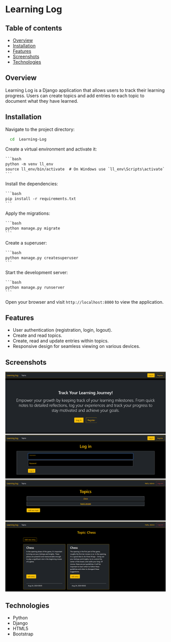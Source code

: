 # Learning Log

## Table of contents

- [Overview](#overview)
- [Installation](#installation)
- [Features](#features)
- [Screenshots](#screenshots)
- [Technologies](#technologies)

## Overview

Learning Log is a Django application that allows users to track their learning progress. Users can create topics and add entries to each topic to document what they have learned.

## Installation

Navigate to the project directory:

```bash
  cd  Learning-Log
```

Create a virtual environment and activate it:

    ```bash
    python -m venv ll_env
    source ll_env/bin/activate  # On Windows use `ll_env\Scripts\activate`
    ```

Install the dependencies:

    ```bash
    pip install -r requirements.txt
    ```

Apply the migrations:

    ```bash
    python manage.py migrate
    ```

Create a superuser:

    ```bash
    python manage.py createsuperuser
    ```

Start the development server:

    ```bash
    python manage.py runserver
    ```

Open your browser and visit `http://localhost:8000` to view the application.

## Features

- User authentication (registration, login, logout).
- Create and read topics.
- Create, read and update entries within topics.
- Responsive design for seamless viewing on various devices.

## Screenshots

<img src='screenshots/Home.png'><br>
<img src='screenshots/LogIn.png'><br>
<img src='screenshots/Topics.png'><br>
<img src='screenshots/Topic.png'><br>

## Technologies

- Python
- Django
- HTML5
- Bootstrap
